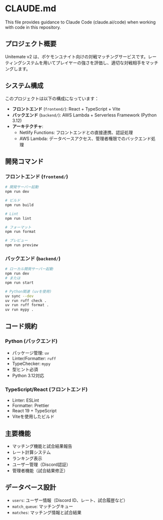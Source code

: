 # CLAUDE.md

This file provides guidance to Claude Code (claude.ai/code) when working with code in this repository.

## プロジェクト概要

Unitemate v2 は、ポケモンユナイト向けの対戦マッチングサービスです。レーティングシステムを用いてプレイヤーの強さを評価し、適切な対戦相手をマッチングします。

## システム構成

このプロジェクトは以下の構成になっています：

- **フロントエンド** (`frontend/`): React + TypeScript + Vite
- **バックエンド** (`backend/`): AWS Lambda + Serverless Framework (Python 3.12)
- **アーキテクチャ**: 
  - Netlify Functions: フロントエンドとの直接連携、認証処理
  - AWS Lambda: データベースアクセス、管理者権限でのバックエンド処理

## 開発コマンド

### フロントエンド (`frontend/`)

```bash
# 開発サーバー起動
npm run dev

# ビルド
npm run build

# Lint
npm run lint

# フォーマット
npm run format

# プレビュー
npm run preview
```

### バックエンド (`backend/`)

```bash
# ローカル開発サーバー起動
npm run dev
# または
npm run start

# Python関連 (uvを使用)
uv sync --dev
uv run ruff check .
uv run ruff format .
uv run mypy .
```

## コード規約

### Python (バックエンド)
- パッケージ管理: `uv`
- Linter/Formatter: `ruff`
- TypeChecker: `mypy`
- 型ヒント必須
- Python 3.12対応

### TypeScript/React (フロントエンド)
- Linter: ESLint
- Formatter: Prettier
- React 19 + TypeScript
- Viteを使用したビルド

## 主要機能

- マッチング機能と試合結果報告
- レート計算システム
- ランキング表示
- ユーザー管理（Discord認証）
- 管理者機能（試合結果修正）

## データベース設計

- `users`: ユーザー情報（Discord ID、レート、試合履歴など）
- `match_queue`: マッチングキュー
- `matches`: マッチング情報と試合結果